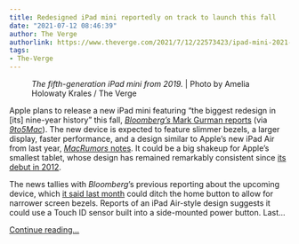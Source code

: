 ```yaml
---
title: Redesigned iPad mini reportedly on track to launch this fall
date: "2021-07-12 08:46:39"
author: The Verge
authorlink: https://www.theverge.com/2021/7/12/22573423/ipad-mini-2021-release-date-news-features-bezels
tags:
- The-Verge
---
```

<figure>
      <img alt="" src="https://cdn.vox-cdn.com/thumbor/zJ0aAJjD9jNtttzB5l9X8brVSD0=/0x0:2040x1360/1310x873/cdn.vox-cdn.com/uploads/chorus_image/image/69569608/akrales_190318_3298_0012.0.jpg" />
        <figcaption><em>The fifth-generation iPad mini from 2019.</em> | Photo by Amelia Holowaty Krales / The Verge</figcaption>
    </figure>

  <p id="5rP4CJ">Apple plans to release a new iPad mini featuring “the biggest redesign in [its] nine-year history” this fall, <a href="https://www.bloomberg.com/news/newsletters/2021-07-11/apple-card-would-rival-amex-platinum-and-chase-sapphire-reserve-kqzi5vme?sref=ExbtjcSG"><em>Bloomberg’s </em>Mark Gurman reports</a> (via <a href="https://9to5mac.com/2021/07/11/ipad-mini-redesign-larger-imac-apple-silicon/"><em>9to5Mac</em></a>). The new device is expected to feature slimmer bezels, a larger display, faster performance, and a design similar to Apple’s new iPad Air from last year, <a href="https://www.macrumors.com/2021/07/12/sixth-generation-ipad-mini-this-fall/"><em>MacRumors </em>notes</a>. It could be a big shakeup for Apple’s smallest tablet, whose design has remained remarkably consistent since <a href="https://www.theverge.com/2012/10/30/3576178/apple-ipad-mini-review">its debut in 2012</a>. </p>
<p id="zE0Oy5">The news tallies with <em>Bloomberg</em>’s previous reporting about the upcoming device, which <a href="https://www.theverge.com/2021/6/4/22518167/2022-ipad-pro-wireless-charging-new-ipad-mini-2021-date">it said last month</a> could ditch the home button to allow for narrower screen bezels. Reports of an iPad Air-style design suggests it could use a Touch ID sensor built into a side-mounted power button. Last...</p>
  <p>
    <a href="https://www.theverge.com/2021/7/12/22573423/ipad-mini-2021-release-date-news-features-bezels">Continue reading&hellip;</a>
  </p>